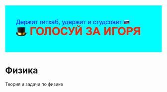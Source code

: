 ![alt-текст](https://github.com/arduinoev3/arduinoev3/blob/main/плакат.png?raw=true)

# Физика

Теория и задачи по физике
